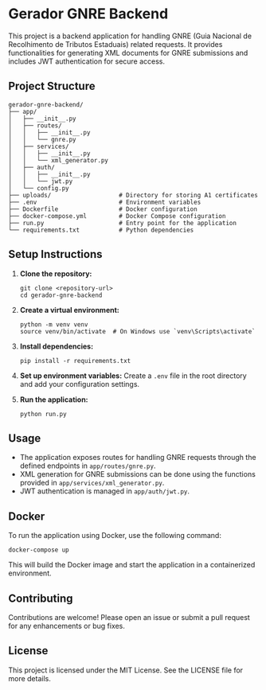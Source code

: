 # Gerador GNRE Backend

This project is a backend application for handling GNRE (Guia Nacional de Recolhimento de Tributos Estaduais) related requests. It provides functionalities for generating XML documents for GNRE submissions and includes JWT authentication for secure access.

## Project Structure

```
gerador-gnre-backend/
├── app/
│   ├── __init__.py
│   ├── routes/
│   │   ├── __init__.py
│   │   └── gnre.py
│   ├── services/
│   │   ├── __init__.py
│   │   └── xml_generator.py
│   ├── auth/
│   │   ├── __init__.py
│   │   └── jwt.py
│   └── config.py
├── uploads/                   # Directory for storing A1 certificates
├── .env                       # Environment variables
├── Dockerfile                 # Docker configuration
├── docker-compose.yml         # Docker Compose configuration
├── run.py                     # Entry point for the application
└── requirements.txt           # Python dependencies
```

## Setup Instructions

1. **Clone the repository:**
   ```
   git clone <repository-url>
   cd gerador-gnre-backend
   ```

2. **Create a virtual environment:**
   ```
   python -m venv venv
   source venv/bin/activate  # On Windows use `venv\Scripts\activate`
   ```

3. **Install dependencies:**
   ```
   pip install -r requirements.txt
   ```

4. **Set up environment variables:**
   Create a `.env` file in the root directory and add your configuration settings.

5. **Run the application:**
   ```
   python run.py
   ```

## Usage

- The application exposes routes for handling GNRE requests through the defined endpoints in `app/routes/gnre.py`.
- XML generation for GNRE submissions can be done using the functions provided in `app/services/xml_generator.py`.
- JWT authentication is managed in `app/auth/jwt.py`.

## Docker

To run the application using Docker, use the following command:

```
docker-compose up
```

This will build the Docker image and start the application in a containerized environment.

## Contributing

Contributions are welcome! Please open an issue or submit a pull request for any enhancements or bug fixes.

## License

This project is licensed under the MIT License. See the LICENSE file for more details.